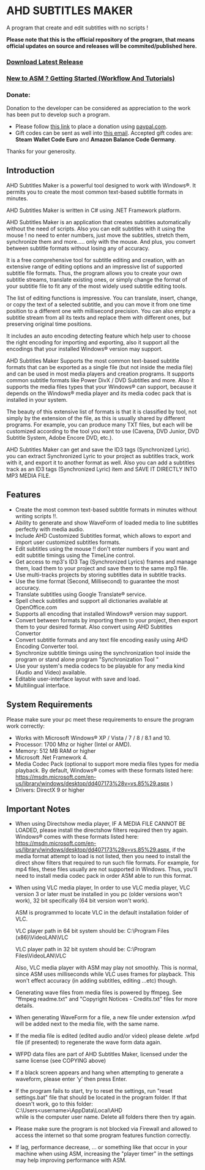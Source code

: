 # AHD SUBTITLES MAKER
A program that create and edit subtitles with no scripts ! 


**Please note that this is the official repository of the program, that means official updates on source and releases will be commited/published here.**

### [Download Latest Release](https://github.com/alaahadid/AHD-Subtitles-Maker/releases)
### [New to ASM ? Getting Started (Workflow And Tutorials)](https://github.com/alaahadid/AHD-Subtitles-Maker/wiki/Workflow-And-Tutorials)
### Donate:

Donation to the developer can be considered as appreciation to the work has been put to develop such a program.

- Please follow [this link](https://www.paypal.com/cgi-bin/webscr?cmd=_donations&business=alahadid@gmail.com&item_name=Donation&bn=PP-DonationsBF) to place a donation using [paypal.com](https://www.paypal.com).
- Gift codes can be sent as well into [this email](mailto:alaahadidfreeware@gmail.com). Accepted gift codes are: **Steam Wallet Code Euro** and **Amazon Balance Code Germany**.

Thanks for your generosity.

## Introduction
AHD Subtitles Maker is a powerful tool designed to work with Windows®. It permits you to create the most common text-based subtitle formats in minutes.

AHD Subtitles Maker is written in C# using .NET Framework platform.

AHD Subtitles Maker is an application that creates subtitles automatically without the need of scripts. Also you can edit subtitles with it using the mouse ! no need to enter numbers, just move the subtitles, stretch them, synchronize them and more..... only with the mouse.
And plus, you convert between subtitle formats without losing any of accuracy.

It is a free comprehensive tool for subtitle editing and creation, with an extensive range of editing options and an impressive list of supported subtitle file formats. Thus, the program allows you to create your own subtitle streams, translate existing ones, or simply change the format of your subtitle file to fit any of the most widely used subtitle editing tools.

The list of editing functions is impressive. You can translate, insert, change, or copy the text of a selected subtitle, and you can move it from one time position to a different one with millisecond precision. You can also empty a subtitle stream from all its texts and replace them with different ones, but preserving original time positions.

It includes an auto encoding detecting feature which help user to choose the right encoding for importing and exporting, also it support all the encodings that your installed Windows® version may support.

AHD Subtitles Maker Supports the most common text-based subtitle formats that can be exported as a single file (but not inside the media file) and can be used in most media players and creation programs. It supports common subtitle formats like Power DivX / DVD Subtitles and more. Also it supports the media files types that your Windows® can support, because it depends on the Windows® media player and its media codec pack that is installed in your system. 

The beauty of this extensive list of formats is that it is classified by tool, not simply by the extension of the file, as this is usually shared by different programs. For example, you can produce many TXT files, but each will be customized according to the tool you want to use (Cavena, DVD Junior, DVD Subtitle System, Adobe Encore DVD, etc.).

AHD Subtitles Maker can get and save the ID3 tags (Synchronized Lyric). you can extract Synchronized Lyric to your project as subtitles track, work with it, and export it to another format as well. Also you can add a subtitles track as an ID3 tags (Synchronized Lyric) item and SAVE IT DIRECTLY INTO MP3 MEDIA FILE.

## Features
- Create the most common text-based subtitle formats in minutes without writing scripts !!.
- Ability to generate and show WaveForm of loaded media to line subtitles perfectly with media audio.
- Include AHD Customized Subtitles format, which allows to export and import user customized subtitles formats.
- Edit subtitles using the mouse !! don't enter numbers if you want and edit subtitle timings using the TimeLine control.
- Get access to mp3's ID3 Tag (Synchronized Lyrics) frames and manage them, load them to your project and save them to the same mp3 file.
- Use multi-tracks projects by storing subtitles data in subtitle tracks.
- Use the time format (Second, Millisecond) to guarantee the most accuracy.
- Translate subtitles using Google Translate® service.
- Spell check subtitles and support all dictionaries available at OpenOffice.com
- Supports all encoding that installed Windows® version may support.
- Convert between formats by importing them to your project, then export them to your desired format. Also convert using AHD Subtitles Convertor
- Convert subtitle formats and any text file encoding easily using AHD Encoding Converter tool.
- Synchronize subtitle timings using the synchronization tool inside the program or stand alone program "Synchronization Tool "
- Use your system's media codecs to be playable for any media kind (Audio and Video) available.
- Editable user-interface layout with save and load.
- Multilingual interface.

## System Requirements
Please make sure your pc meet these requirements to ensure the program work correctly:
- Works with Microsoft Windows® XP / Vista / 7 / 8 / 8.1 and 10.
- Processor: 1700 Mhz or higher (Intel or AMD). 
- Memory: 512 MB RAM or higher 
- Microsoft .Net Framework 4. 
- Media Codec Pack (optional to support more media files types for media playback. By default, Windows® comes with these formats listed here: <https://msdn.microsoft.com/en-us/library/windows/desktop/dd407173%28v=vs.85%29.aspx> ) 
- Drivers: DirectX 9 or higher 

## Important Notes
- When using Directshow media player, IF A MEDIA FILE CANNOT BE LOADED, please install the directshow filters required then try again. 
  Windows® comes with these formats listed here: <https://msdn.microsoft.com/en-us/library/windows/desktop/dd407173%28v=vs.85%29.aspx>, if the media format attempt to load is not listed, then you need to install the direct show filters that required to run such file formats. 
  For example, for mp4 files, these files usually are not supported in Windows. Thus, you'll need to install media codec pack in order ASM able to run this format.
- When using VLC media player, In order to use VLC media player, VLC version 3 or later must be installed in you pc (older versions won't work), 
  32 bit specifically (64 bit version won't work).

  ASM is programmed to locate VLC in the default installation folder of VLC.

  VLC player path in 64 bit system should be:
  C:\Program Files (x86)\VideoLAN\VLC

  VLC player path in 32 bit system should be:
  C:\Program Files\VideoLAN\VLC
  
  Also, VLC media player with ASM may play not smoothly. This is normal, since ASM uses milliseconds while VLC uses frames for playback. 
  This won't effect accuracy (in adding subtitles, editing ...etc) though.
- Generating wave files from media files is powered by ffmpeg. See "ffmpeg readme.txt" and "Copyright Notices - Credits.txt" files for more details.
- When generating WaveForm for a file, a new file under extension .wfpd will be added next to the media file, with the same name. 
- If the media file is edited (edited audio and/or video) please delete .wfpd file (if presented) to regenerate the wave form data again.
- WFPD data files are part of AHD Subtitles Maker, licensed under the same license (see COPYING above)
- If a black screen appears and hang when attempting to generate a waveform, please enter 'y' then press Enter.
- If the program fails to start, try to reset the settings, run "reset settings.bat" file that should be located in the program folder. If that doesn't work, go to this folder:
  C:\Users\<username>\AppData\Local\AHD\
  while <username> is the computer user name. Delete all folders there then try again.
- Please make sure the program is not blocked via Firewall and allowed to access the internet so that some program features function correctly.
- If lag, performance decrease, ... or something like that occur in your machine when using ASM, increasing the "player timer" in the settings may help improving performance with ASM.


